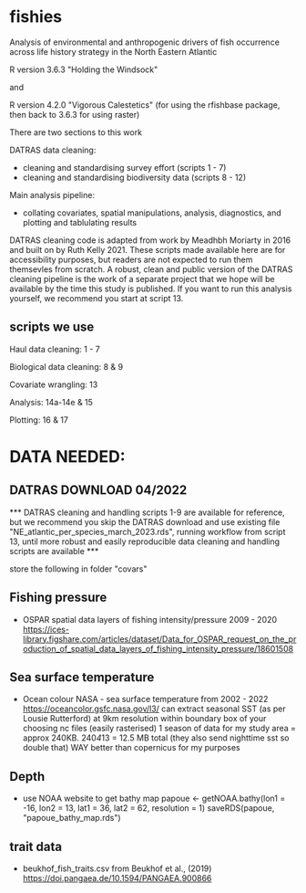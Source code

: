 # fishies
Analysis of environmental and anthropogenic drivers of fish occurrence across life history strategy in the North Eastern Atlantic

R version 3.6.3 "Holding the Windsock" 

and

R version 4.2.0 "Vigorous Calestetics" (for using the rfishbase package, then back to 3.6.3 for using raster)

There are two sections to this work 

DATRAS data cleaning:
  - cleaning and standardising survey effort (scripts 1 - 7) 
  - cleaning and standardising biodiversity data (scripts 8 - 12)
  
Main analysis pipeline:
  - collating covariates, spatial manipulations, analysis, diagnostics, and plotting and tablulating results

DATRAS cleaning code is adapted from work by Meadhbh Moriarty in 2016 and built on by Ruth Kelly 2021. These scripts made available here are for accessibility purposes, but readers are not expected to run them themsevles from scratch. A robust, clean and public version of the DATRAS cleaning pipeline is the work of a separate project that we hope will be available by the time this study is published. If you want to run this analysis yourself, we recommend you start at script 13.

## scripts we use

Haul data cleaning: 1 - 7

Biological data cleaning: 8 & 9

Covariate wrangling: 13

Analysis: 14a-14e & 15

Plotting: 16 & 17

# DATA NEEDED:

## DATRAS DOWNLOAD 04/2022
*** DATRAS cleaning and handling scripts 1-9 are available for reference, but we recommend you skip the DATRAS download and use existing file "NE_atlantic_per_species_march_2023.rds", running workflow from script 13, until more robust and easily reproducible data cleaning and handling scripts are available *** 

store the following in folder "covars" 

## Fishing pressure
- OSPAR spatial data layers of fishing intensity/pressure 2009 - 2020 https://ices-library.figshare.com/articles/dataset/Data_for_OSPAR_request_on_the_production_of_spatial_data_layers_of_fishing_intensity_pressure/18601508

## Sea surface temperature
- Ocean colour NASA - sea surface temperature from 2002 - 2022 https://oceancolor.gsfc.nasa.gov/l3/
can extract seasonal SST (as per Lousie Rutterford) at 9km resolution within boundary box of your choosing
nc files (easily rasterised)
1 season of data for my study area = approx 240KB. 240*4*13 = 12.5 MB total (they also send nighttime sst so double that) 
WAY better than copernicus for my purposes

## Depth
- use NOAA website to get bathy map
papoue <- getNOAA.bathy(lon1 = -16, lon2 = 13,
                         lat1 = 36, lat2 = 62, resolution = 1)
saveRDS(papoue, "papoue_bathy_map.rds")

## trait data
- beukhof_fish_traits.csv from Beukhof et al., (2019) https://doi.pangaea.de/10.1594/PANGAEA.900866 



